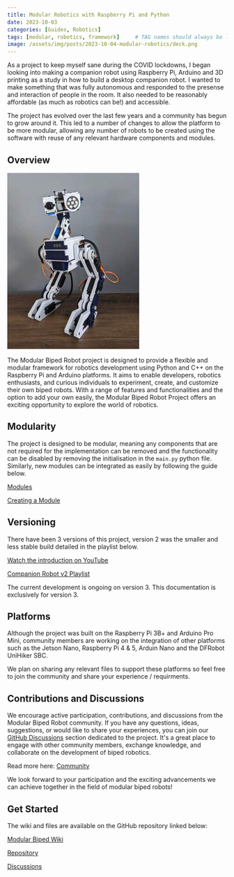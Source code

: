```yaml
---
title: Modular Robotics with Raspberry Pi and Python
date: 2023-10-03
categories: [Guides, Robotics]
tags: [modular, robotics, framework]     # TAG names should always be lowercase
image: /assets/img/posts/2023-10-04-modular-robotics/deck.png
---
```


As a project to keep myself sane during the COVID lockdowns, I began looking into making a companion robot using Raspberry Pi, Arduino and 3D printing as a study in how to build a desktop companion robot. I wanted to make something that was fully autonomous and responded to the presense and interaction of people in the room. It also needed to be reasonably affordable (as much as robotics can be!) and accessible.

The project has evolved over the last few years and a community has begun to grow around it. This led to a number of changes to allow the platform to be more modular, allowing any number of robots to be created using the software with reuse of any relevant hardware components and modules.

## Overview

![Full project (front view)](/assets/img/posts/2023-10-04-modular-robotics/full_project_front_thumb.jpg)

The Modular Biped Robot project is designed to provide a flexible and modular framework for robotics development using Python and C++ on the Raspberry Pi and Arduino platforms. It aims to enable developers, robotics enthusiasts, and curious individuals to experiment, create, and customize their own biped robots. With a range of features and functionalities and the option to add your own easily, the Modular Biped Robot Project offers an exciting opportunity to explore the world of robotics.

## Modularity

The project is designed to be modular, meaning any components that are not required for the implementation can be removed and the functionality can be disabled by removing the initialisation in the `main.py` python file. Similarly, new modules can be integrated as easily by following the guide below.

[Modules](https://github.com/dmt-labs/modular-biped/wiki/Software:-Modules)

[Creating a Module](https://github.com/dmt-labs/modular-biped/wiki/Software:-Creating-a-module)

## Versioning

There have been 3 versions of this project, version 2 was the smaller and less stable build detailed in the playlist below. 

[Watch the introduction on YouTube](https://youtu.be/Nqp4vuDWgpw?si=W-4mwJQCqWwtEBne)

[Companion Robot v2 Playlist](https://www.youtube.com/watch?v=2DVJ5xxAuWY&list=PL_ua9QbuRTv6Kh8hiEXXVqywS8pklZraT)

The current development is ongoing on version 3. This documentation is exclusively for version 3.

## Platforms

Although the project was built on the Raspberry Pi 3B+ and Arduino Pro Mini, community members are working on the integration of other platforms such as the Jetson Nano, Raspberry Pi 4 & 5, Arduin Nano and the DFRobot UniHiker SBC.

We plan on sharing any relevant files to support these platforms so feel free to join the community and share your experience / requirments.

## Contributions and Discussions

We encourage active participation, contributions, and discussions from the Modular Biped Robot community. If you have any questions, ideas, suggestions, or would like to share your experiences, you can join our [GitHub Discussions](https://github.com/dmt-labs/modular-biped/discussions) section dedicated to the project. It's a great place to engage with other community members, exchange knowledge, and collaborate on the development of biped robotics.

Read more here: [Community](https://github.com/dmt-labs/modular-biped/discussions/17)

We look forward to your participation and the exciting advancements we can achieve together in the field of modular biped robots!

## Get Started

The wiki and files are available on the GitHub repository linked below:

[Modular Biped Wiki](https://github.com/dmt-labs/modular-biped/wiki)

[Repository](https://github.com/dmt-labs/modular-biped)

[Discussions](https://github.com/dmt-labs/modular-biped/discussions)